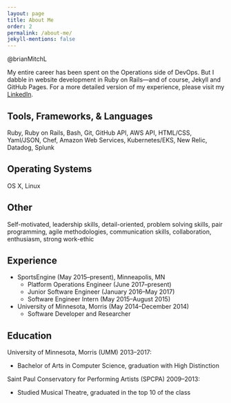 ```yaml
---
layout: page
title: About Me
order: 2
permalink: /about-me/
jekyll-mentions: false
---
```


@brianMitchL

My entire career has been spent on the Operations side of DevOps. But I dabble in website development in Ruby on Rails—and of course, Jekyll and GitHub Pages. For a more detailed version of my experience, please visit my <a href="https://www.linkedin.com/in/emma-sax4" target="_blank">LinkedIn</a>.

## Tools, Frameworks, & Languages

Ruby, Ruby on Rails, Bash, Git, GitHub API, AWS API, HTML/CSS, Yaml/JSON, Chef, Amazon Web Services, Kubernetes/EKS, New Relic, Datadog, Splunk

## Operating Systems

OS X, Linux

## Other

Self-motivated, leadership skills, detail-oriented, problem solving skills, pair programming, agile methodologies, communication skills, collaboration, enthusiasm, strong work-ethic

## Experience

* SportsEngine (May 2015–present), Minneapolis, MN
  * Platform Operations Engineer (June 2017–present)
  * Junior Software Engineer (January 2016–May 2017)
  * Software Engineer Intern (May 2015–August 2015)
* University of Minnesota, Morris (May 2014–December 2014)
  * Software Developer and Researcher

## Education

University of Minnesota, Morris (UMM) 2013–2017:
* Bachelor of Arts in Computer Science, graduation with High Distinction

Saint Paul Conservatory for Performing Artists (SPCPA) 2009–2013:
* Studied Musical Theatre, graduated in the top 10 of the class
